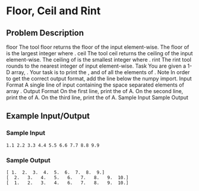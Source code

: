 # Floor, Ceil and Rint

## Problem Description
floor 
The tool floor returns the floor of the input element-wise. 
The floor of  is the largest integer  where .
ceil 
The tool ceil returns the ceiling of the input element-wise. 
The ceiling of  is the smallest integer  where .
rint 
The rint tool rounds to the nearest integer of input element-wise.
Task 
You are given a 1-D array, . Your task is to print the ,  and  of all the elements of .
Note 
In order to get the correct output format, add the line  below the numpy import.
Input Format
A single line of input containing the space separated elements of array .
Output Format
On the first line, print the  of A. 
On the second line, print the  of A. 
On the third line, print the  of A.
Sample Input
Sample Output

## Example Input/Output
### Sample Input
```
1.1 2.2 3.3 4.4 5.5 6.6 7.7 8.8 9.9
```
### Sample Output
```
[ 1.  2.  3.  4.  5.  6.  7.  8.  9.]
[  2.   3.   4.   5.   6.   7.   8.   9.  10.]
[  1.   2.   3.   4.   6.   7.   8.   9.  10.]
```
